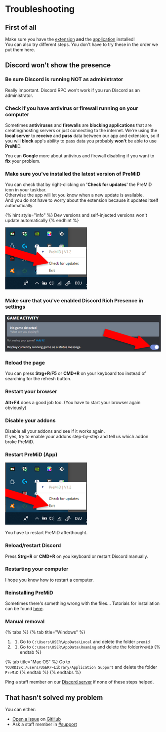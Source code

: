 # Troubleshooting

## **First of all**

Make sure you have the [extension](../installation/extension.md) **and** the [application](../installation/application.md) installed!  
You can also try different steps. You don't have to try these in the order we put them here.

## Discord won't show the presence

### Be sure Discord is running NOT as administrator

Really important. Discord RPC won't work if you run Discord as an administrator.

### Check if you have antivirus or firewall running on your computer

Sometimes **antiviruses** and **firewalls** are **blocking applications** that are creating/hosting servers or just connecting to the internet. We're using the **local server** to **receive** and **pass** data between our app and extension, so if you will **block** app's ability to pass data you probably **won't** be able to use **PreMi**D.

You can **Google** more about antivirus and firewall disabling if you want to **fix** your problem.

### Make sure you've installed the latest version of PreMiD

You can check that by right-clicking on **'Check for updates'** the PreMiD icon in your taskbar.  
Otherwise the app will let you know when a new update is available.  
And you do not have to worry about the extension because it updates itself automatically.

{% hint style="info" %}
Dev versions and self-injected versions won't update automatically
{% endhint %}

![Windows taskbar](../.gitbook/assets/checkforupdates.png)

### Make sure that you've enabled Discord Rich Presence in settings

![Discord Game Activity](../.gitbook/assets/gameactivity_edited.png)

### Reload the page

You can press **Strg+R**/**F5** or **CMD+R** on your keyboard too instead of searching for the refresh button.

### Restart your browser

**Alt+F4** does a good job too. \(You have to start your browser again obviously\)

### Disable your addons

Disable all your addons and see if it works again.  
If yes, try to enable your addons step-by-step and tell us which addon broke PreMiD.

### Restart PreMiD \(App\)

![Windows taskbar](../.gitbook/assets/exit.png)

You have to restart PreMiD afterthought.

### Reload/restart Discord

Press **Strg+R** or **CMD+R** on you keyboard or restart Discord manually.

### Restarting your computer

I hope you know how to restart a computer.

### Reinstalling PreMiD

Sometimes there's something wrong with the files... Tutorials for installation can be found [here](../installation/application.md).

### Manual removal

{% tabs %}
{% tab title="Windows" %}
1. 1. Go to `C:\Users\USER\AppData\Local` and delete the folder `premid`
2. 1. Go to `C:\Users\USER\AppData\Roaming` and delete the folder`PreMiD`
{% endtab %}

{% tab title="Mac OS" %}
Go to `YOURDISK:/users/USER/~Library/Application Support` and delete the folder `PreMiD`
{% endtab %}
{% endtabs %}

Ping a staff member on our [Discord server](https://discord.gg/WvfVZ8T) if none of these steps helped.

## That hasn't solved my problem

You can either:

* [Open a issue](https://github.com/PreMiD/PreMiD/issues/new/choose) on [GitHub](https://github.com/PreMiD/PreMiD)
* Ask a staff member in [\#support](https://discord.gg/WvfVZ8T)

  


